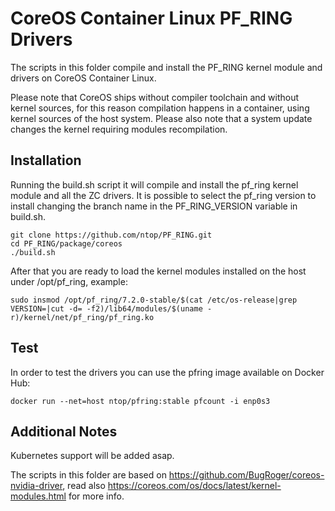 # CoreOS Container Linux PF_RING Drivers

The scripts in this folder compile and install the PF_RING kernel module and drivers on CoreOS Container Linux. 

Please note that CoreOS ships without compiler toolchain and without kernel sources, 
for this reason compilation happens in a container, using kernel sources of the host system.
Please also note that a system update changes the kernel requiring modules recompilation.

## Installation

Running the build.sh script it will compile and install the pf_ring kernel module and all the ZC drivers.
It is possible to select the pf_ring version to install changing the branch name in the PF_RING_VERSION variable in build.sh.

```
git clone https://github.com/ntop/PF_RING.git
cd PF_RING/package/coreos
./build.sh
```

After that you are ready to load the kernel modules installed on the host under /opt/pf_ring, example:

```
sudo insmod /opt/pf_ring/7.2.0-stable/$(cat /etc/os-release|grep VERSION=|cut -d= -f2)/lib64/modules/$(uname -r)/kernel/net/pf_ring/pf_ring.ko
```

## Test

In order to test the drivers you can use the pfring image available on Docker Hub:

```
docker run --net=host ntop/pfring:stable pfcount -i enp0s3
```

## Additional Notes

Kubernetes support will be added asap.

The scripts in this folder are based on https://github.com/BugRoger/coreos-nvidia-driver,
read also https://coreos.com/os/docs/latest/kernel-modules.html for more info.

